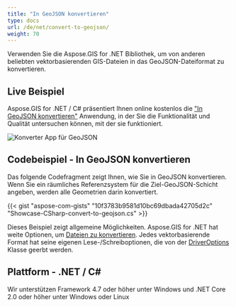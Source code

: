 ```yaml
---
title: "In GeoJSON konvertieren"
type: docs
url: /de/net/convert-to-geojson/
weight: 70
---
```


Verwenden Sie die Aspose.GIS for .NET Bibliothek, um von anderen beliebten vektorbasierenden GIS-Dateien in das GeoJSON-Dateiformat zu konvertieren.

## **Live Beispiel**

Aspose.GIS for .NET / C# präsentiert Ihnen online kostenlos die ["In GeoJSON konvertieren"](https://products.aspose.app/gis/conversion/convert-to-geojson) Anwendung, in der Sie die Funktionalität und Qualität untersuchen können, mit der sie funktioniert.

![Konverter App für GeoJSON](conversion.png)

## **Codebeispiel - In GeoJSON konvertieren**

Das folgende Codefragment zeigt Ihnen, wie Sie in GeoJSON konvertieren. Wenn Sie ein räumliches Referenzsystem für die Ziel-GeoJSON-Schicht angeben, werden alle Geometrien darin konvertiert. 

{{< gist "aspose-com-gists" "10f3783b9581d10bc69dbada42705d2c" "Showcase-CSharp-convert-to-geojson.cs" >}}

Dieses Beispiel zeigt allgemeine Möglichkeiten. Aspose.GIS for .NET hat weite Optionen, um [Dateien zu konvertieren](https://docs.aspose.com/gis/net/vector-layers/). Jedes vektorbasierende Format hat seine eigenen Lese-/Schreiboptionen, die von der [DriverOptions](https://reference.aspose.com/gis/net/aspose.gis/driveroptions) Klasse geerbt werden.

## **Plattform - .NET / C#**

Wir unterstützen Framework 4.7 oder höher unter Windows und .NET Core 2.0 oder höher unter Windows oder Linux
